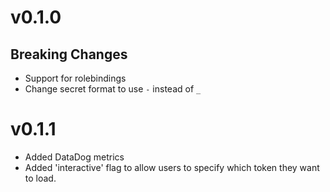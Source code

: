# v0.1.0

## Breaking Changes
- Support for rolebindings
- Change secret format to use `-` instead of `_`

# v0.1.1
- Added DataDog metrics
- Added 'interactive' flag to allow users to specify which token they want to load.